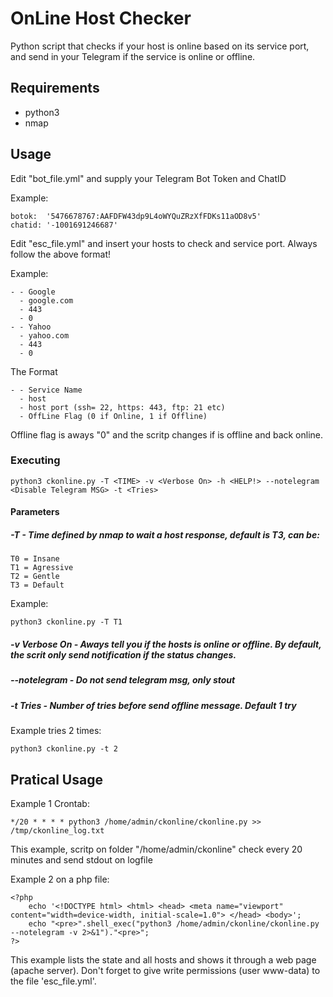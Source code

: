 # OnLine Host Checker
Python script that checks if your host is online based on its service port, and send in your Telegram if the service is online or offline.

## Requirements
- python3
- nmap

## Usage
Edit "bot_file.yml" and supply your Telegram Bot Token and ChatID

Example:
```
botok:  '5476678767:AAFDFW43dp9L4oWYQuZRzXfFDKs11aOD8v5'
chatid: '-1001691246687'
```

Edit "esc_file.yml" and insert your hosts to check and service port. Always follow the above format!

Example:
```
- - Google
  - google.com
  - 443
  - 0
- - Yahoo
  - yahoo.com
  - 443
  - 0
```
The Format
```
- - Service Name
  - host
  - host port (ssh= 22, https: 443, ftp: 21 etc)
  - OffLine Flag (0 if Online, 1 if Offline)
```

Offline flag is aways "0" and the scritp changes if is offline and back online.

### Executing
```
python3 ckonline.py -T <TIME> -v <Verbose On> -h <HELP!> --notelegram <Disable Telegram MSG> -t <Tries>
```
#### Parameters

##### -T <TIME> - Time defined by nmap to wait a host response, default is T3, can be:
```
T0 = Insane
T1 = Agressive
T2 = Gentle
T3 = Default
```
Example:
```
python3 ckonline.py -T T1
```
##### -v Verbose On - Aways tell you if the hosts is online or offline. By default, the scrit only send notification if the status changes.
##### --notelegram - Do not send telegram msg, only stout
##### -t Tries - Number of tries before send offline message. Default 1 try
Example tries 2 times:
```
python3 ckonline.py -t 2
```

## Pratical Usage
Example 1 Crontab:
```
*/20 * * * * python3 /home/admin/ckonline/ckonline.py >> /tmp/ckonline_log.txt
```
This example, scritp on folder "/home/admin/ckonline" check every 20 minutes and send stdout on logfile

Example 2 on a php file:
```
<?php
    echo '<!DOCTYPE html> <html> <head> <meta name="viewport" content="width=device-width, initial-scale=1.0"> </head> <body>';
    echo "<pre>".shell_exec("python3 /home/admin/ckonline/ckonline.py --notelegram -v 2>&1")."<pre>";
?>
```
This example lists the state and all hosts and shows it through a web page (apache server). Don't forget to give write permissions (user www-data) to the file 'esc_file.yml'.
